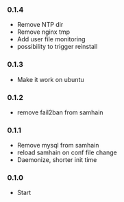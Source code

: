### 0.1.4
- Remove NTP dir
- Remove nginx tmp
- Add user file monitoring
- possibility to trigger reinstall

### 0.1.3
- Make it work on ubuntu

### 0.1.2
- remove fail2ban from samhain

### 0.1.1
- Remove mysql from samhain
- reload samhain on conf file change
- Daemonize, shorter init time

### 0.1.0
- Start
